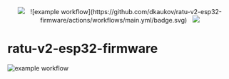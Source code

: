 <p align="center">
<img src="https://img.shields.io/github/last-commit/dkaukov/ratu-v2-esp32-firmware/main?style=for-the-badge" />
&nbsp;
![example workflow](https://github.com/dkaukov/ratu-v2-esp32-firmware/actions/workflows/main.yml/badge.svg)
&nbsp;
<img src="https://img.shields.io/github/license/dkaukov/ratu-v2-esp32-firmware.svg?style=for-the-badge" />
</p>

# ratu-v2-esp32-firmware

![example workflow](https://github.com/dkaukov/ratu-v2-esp32-firmware/actions/workflows/main.yml/badge.svg)
